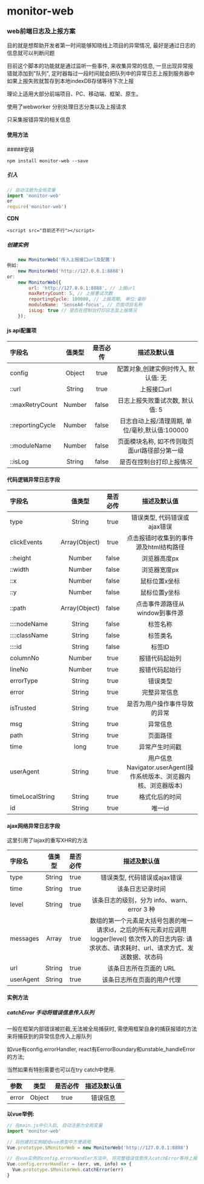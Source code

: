 # monitor-web
### web前端日志及上报方案

目的就是想帮助开发者第一时间能够知晓线上项目的异常情况, 最好是通过日志的信息就可以判断问题

目前这个脚本的功能就是通过监听一些事件, 来收集异常的信息, 一旦出现异常报错就添加到"队列", 定时器每过一段时间就会把队列中的异常日志上报到服务器中
如果上报失败就暂存到本地indexDB存储等待下次上报

理论上适用大部分前端项目、PC、移动端、框架、原生。

使用了webworker 分别处理日志分类以及上报请求

只采集报错异常的相关信息

#### 使用方法

#####安装

```
npm install monitor-web --save
```
##### 引入
```javascript
// 自动注册为全局变量
import 'monitor-web'
or
require('monitor-web')
```
**CDN**
```
<script src="目前还不行"></script>
```

##### 创建实例
``` javascript
	new MonitorWeb('传入上报接口url及配置')
例如:
	new MonitorWeb('http://127.0.0.1:8888')
or:
    new MonitorWeb({
        url: 'http://127.0.0.1:8888', // 上报url
        maxRetryCount: 5, // 上报重试次数
        reportingCycle: 100000, // 上报周期, 单位:毫秒
        moduleName: 'SenseAd-focus', // 页面项目名称
        isLog: true // 是否在控制台打印日志及上报情况
    });
```

#### js api配置项

| 字段名 | 值类型 | 是否必传 | 描述及默认值 |
|:------|:------:|:-------:|:-------:|
| config | Object | true    |配置对象,创建实例时传入, 默认值: 无 |
|::url   | String |  true   | 上报接口url|
|::maxRetryCount | Number | false | 日志上报失败重试次数, 默认值: 5 |
|::reportingCycle | Number | false | 日志自动上报/清理周期, 单位/毫秒,默认值:100000|
|::moduleName | Number  |  false | 页面模块名称, 如不传则取页面url路径部分第一级 |
|::isLog | String | false | 是否在控制台打印上报情况|

#### 代码逻辑异常日志字段
| 字段名 | 值类型 | 是否必传 | 描述及默认值 |
|:------|:------:|:-------:|:-------:|
| type   | String | true | 错误类型, 代码错误或ajax错误 |
| clickEvents | Array(Object) | true | 点击报错时收集到的事件源及html结构路径|
|::height | Number | false | 浏览器高度px |
|::width | Number | false | 浏览器宽度px |
|::x | Number | false | 鼠标位置x坐标 |
|::y | Number | false | 鼠标位置y坐标 |
|::path | Array(Object) | false | 点击事件源路径从window到事件源 |
|::::nodeName | String | false | 标签名称 |
|::::className | String | false | 标签类名 |
|::::id | String | false | 标签ID |
| columnNo | Number | true  | 报错代码起始列|
| lineNo  | Number | true | 报错代码起始行 |
| errorType | String | true | 错误类型 |
| error | String | true | 完整异常信息 | 
| isTrusted | String | true | 是否为用户操作事件导致的异常 |
| msg | String | true | 异常信息 |
| path | String | true | 页面路径 |
| time | long | true | 异常产生时间戳 |
| userAgent | String | true | 用户信息Navigator.userAgent(操作系统版本、浏览器内核、浏览器版本)|
| timeLocalString | String | true | 格式化后的时间 |
|id               | String | true | 唯一id|

#### ajax网络异常日志字段 
这里引用了lajax的重写XHR的方法

| 字段名 | 值类型 | 是否必传 | 描述及默认值 |
|:------|:------:|:-------:|:-------:|
| type   | String | true | 错误类型, 代码错误或ajax错误 |
| time   | String | true    | 该条日志记录时间 |
| level  | String | true    | 该条日志的级别，分为 info、warn、error 3 种 |
| messages | Array | true   | 数组的第一个元素是大括号包裹的唯一请求id，之后的所有元素对应调用 logger[level] 依次传入的日志内容: 请求状态、请求耗时、url、请求方式、发送数据、状态码 |
| url    | String  | true   | 该条日志所在页面的 URL |
| userAgent | String   | true   | 该条日志所在页面的用户代理 

#### 实例方法

##### catchError  手动将错误信息传入队列

一般在框架内部错误被拦截,无法被全局捕获时, 需使用框架自身的捕获报错的方法来将捕获到的异常信息传入上报队列

如vue有config.errorHandler, react有EerrorBoundary和unstable_handleError的方法;

当然如果有特别需要也可以在try catch中使用.

| 参数 | 类型 | 是否必传 | 描述及默认值 |
|:------|:------:|:-------:|:-------:|
| error | Object | true | 错误信息 |

**以vue举例:**
```javascript
// 在main.js中引入后, 自动注册为全局变量
import 'monitor-web'

// 将创建的实例赋给vue原型中方便调用
Vue.prototype.$MonitorWeb = new MonitorWeb('http://127.0.0.1:8888')

// 在vue实例的config.errorHandler方法中, 将完整错误信息传入catchError等待上报
Vue.config.errorHandler = (err, vm, info) => {
  Vue.prototype.$MonitorWeb.catchError(err)
}
```
